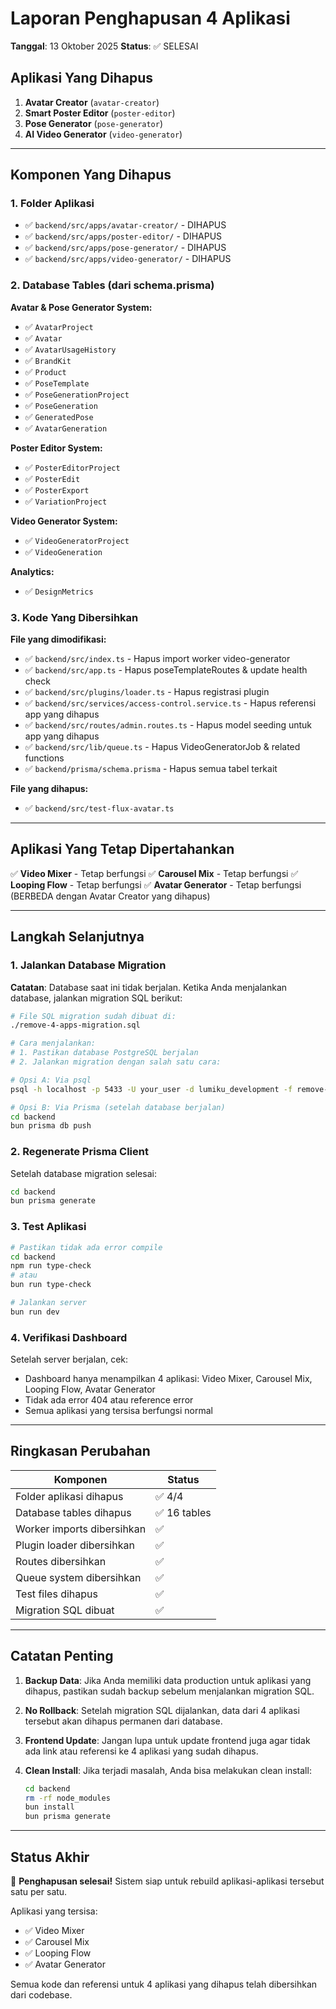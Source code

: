 # Laporan Penghapusan 4 Aplikasi

**Tanggal**: 13 Oktober 2025
**Status**: ✅ SELESAI

## Aplikasi Yang Dihapus

1. **Avatar Creator** (`avatar-creator`)
2. **Smart Poster Editor** (`poster-editor`)
3. **Pose Generator** (`pose-generator`)
4. **AI Video Generator** (`video-generator`)

---

## Komponen Yang Dihapus

### 1. Folder Aplikasi
- ✅ `backend/src/apps/avatar-creator/` - DIHAPUS
- ✅ `backend/src/apps/poster-editor/` - DIHAPUS
- ✅ `backend/src/apps/pose-generator/` - DIHAPUS
- ✅ `backend/src/apps/video-generator/` - DIHAPUS

### 2. Database Tables (dari schema.prisma)
**Avatar & Pose Generator System:**
- ✅ `AvatarProject`
- ✅ `Avatar`
- ✅ `AvatarUsageHistory`
- ✅ `BrandKit`
- ✅ `Product`
- ✅ `PoseTemplate`
- ✅ `PoseGenerationProject`
- ✅ `PoseGeneration`
- ✅ `GeneratedPose`
- ✅ `AvatarGeneration`

**Poster Editor System:**
- ✅ `PosterEditorProject`
- ✅ `PosterEdit`
- ✅ `PosterExport`
- ✅ `VariationProject`

**Video Generator System:**
- ✅ `VideoGeneratorProject`
- ✅ `VideoGeneration`

**Analytics:**
- ✅ `DesignMetrics`

### 3. Kode Yang Dibersihkan

**File yang dimodifikasi:**
- ✅ `backend/src/index.ts` - Hapus import worker video-generator
- ✅ `backend/src/app.ts` - Hapus poseTemplateRoutes & update health check
- ✅ `backend/src/plugins/loader.ts` - Hapus registrasi plugin
- ✅ `backend/src/services/access-control.service.ts` - Hapus referensi app yang dihapus
- ✅ `backend/src/routes/admin.routes.ts` - Hapus model seeding untuk app yang dihapus
- ✅ `backend/src/lib/queue.ts` - Hapus VideoGeneratorJob & related functions
- ✅ `backend/prisma/schema.prisma` - Hapus semua tabel terkait

**File yang dihapus:**
- ✅ `backend/src/test-flux-avatar.ts`

---

## Aplikasi Yang Tetap Dipertahankan

✅ **Video Mixer** - Tetap berfungsi
✅ **Carousel Mix** - Tetap berfungsi
✅ **Looping Flow** - Tetap berfungsi
✅ **Avatar Generator** - Tetap berfungsi (BERBEDA dengan Avatar Creator yang dihapus)

---

## Langkah Selanjutnya

### 1. Jalankan Database Migration

**Catatan**: Database saat ini tidak berjalan. Ketika Anda menjalankan database, jalankan migration SQL berikut:

```bash
# File SQL migration sudah dibuat di:
./remove-4-apps-migration.sql

# Cara menjalankan:
# 1. Pastikan database PostgreSQL berjalan
# 2. Jalankan migration dengan salah satu cara:

# Opsi A: Via psql
psql -h localhost -p 5433 -U your_user -d lumiku_development -f remove-4-apps-migration.sql

# Opsi B: Via Prisma (setelah database berjalan)
cd backend
bun prisma db push
```

### 2. Regenerate Prisma Client

Setelah database migration selesai:

```bash
cd backend
bun prisma generate
```

### 3. Test Aplikasi

```bash
# Pastikan tidak ada error compile
cd backend
npm run type-check
# atau
bun run type-check

# Jalankan server
bun run dev
```

### 4. Verifikasi Dashboard

Setelah server berjalan, cek:
- Dashboard hanya menampilkan 4 aplikasi: Video Mixer, Carousel Mix, Looping Flow, Avatar Generator
- Tidak ada error 404 atau reference error
- Semua aplikasi yang tersisa berfungsi normal

---

## Ringkasan Perubahan

| Komponen | Status |
|----------|--------|
| Folder aplikasi dihapus | ✅ 4/4 |
| Database tables dihapus | ✅ 16 tables |
| Worker imports dibersihkan | ✅ |
| Plugin loader dibersihkan | ✅ |
| Routes dibersihkan | ✅ |
| Queue system dibersihkan | ✅ |
| Test files dihapus | ✅ |
| Migration SQL dibuat | ✅ |

---

## Catatan Penting

1. **Backup Data**: Jika Anda memiliki data production untuk aplikasi yang dihapus, pastikan sudah backup sebelum menjalankan migration SQL.

2. **No Rollback**: Setelah migration SQL dijalankan, data dari 4 aplikasi tersebut akan dihapus permanen dari database.

3. **Frontend Update**: Jangan lupa untuk update frontend juga agar tidak ada link atau referensi ke 4 aplikasi yang sudah dihapus.

4. **Clean Install**: Jika terjadi masalah, Anda bisa melakukan clean install:
   ```bash
   cd backend
   rm -rf node_modules
   bun install
   bun prisma generate
   ```

---

## Status Akhir

🎉 **Penghapusan selesai!** Sistem siap untuk rebuild aplikasi-aplikasi tersebut satu per satu.

Aplikasi yang tersisa:
- ✅ Video Mixer
- ✅ Carousel Mix
- ✅ Looping Flow
- ✅ Avatar Generator

Semua kode dan referensi untuk 4 aplikasi yang dihapus telah dibersihkan dari codebase.
